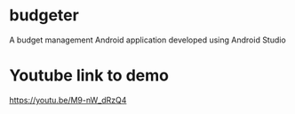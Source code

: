 # budgeter
A budget management Android application developed using Android Studio

# Youtube link to demo
https://youtu.be/M9-nW_dRzQ4
